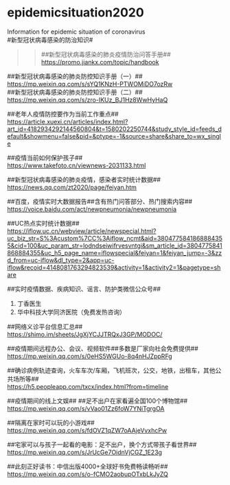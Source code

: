 # epidemicsituation2020  
Information for epidemic situation of coronavirus  
#新型冠状病毒感染的防治知识#  
>>##新型冠状病毒感染的肺炎疫情防治问答手册##  
>>https://promo.jiankx.com/topic/handbook

##新型冠状病毒感染的肺炎防控知识手册（一）##  
https://mp.weixin.qq.com/s/sYQ1KNzH-PTWOMiDO7ozRw  
##新型冠状病毒感染的肺炎防控知识手册（二）##  
https://mp.weixin.qq.com/s/zro-IKUz_BJ1Hz8WwHyHaQ

##老年人疫情防控要作为当前工作重点##  
https://article.xuexi.cn/articles/index.html?art_id=4182934292144560804&t=1580202250744&study_style_id=feeds_default&showmenu=false&pid=&ptype=-1&source=share&share_to=wx_single

##疫情当前如何保护孩子##  
https://www.takefoto.cn/viewnews-2031133.html

##新型冠状病毒感染的肺炎疫情，感染者实时统计数据##  
https://news.qq.com/zt2020/page/feiyan.htm

##百度，疫情实时大数据报告##含有热门问答部分、热门搜索内容##  
https://voice.baidu.com/act/newpneumonia/newpneumonia

##UC热点实时统计数据##  
https://iflow.uc.cn/webview/article/newspecial.html?uc_biz_str=S%3Acustom%7CC%3Aiflow_ncmt&aid=3804775841868884355&cid=100&uc_param_str=lodndseiwifrvesvntgi&sm_article_id=3804775841868884355&uc_h5_page_name=iflowspecial&feiyan=1&feiyan_jump=-3&zzd_from=uc-iflow&dl_type=2&app=uc-iflow&recoid=4148081763294823539&activity=1&activity2=1&pagetype=share

##实时疫情数据、疾病知识、谣言、防护类微信公众号##  
1. 丁香医生  
2. 华中科技大学同济医院（免费发热咨询）  

##网络义诊平台信息汇总##   
https://shimo.im/sheets/JgXjYCJJTRQxJ3GP/MODOC/

##疫情期间远程办公、会议、视频软件##多数是厂家向社会免费提供##  
https://mp.weixin.qq.com/s/0eHS5WGUo-8q4nHJZppRFg


##确诊病例轨迹查询，火车车次/车厢，飞机班次，公交，地铁，出租车，其他公共场所等##  
https://h5.peopleapp.com/txcx/index.html?from=timeline


##疫情期间的线上文娱##
##足不出户在家看遍全国100个博物馆##   
https://mp.weixin.qq.com/s/vVao01Zz6foW7YNiTgrgOA

##隔离在家时可以玩的小游戏##  
https://mp.weixin.qq.com/s/fdOVZ1qZW7oAAjeVvxhcPw

##宅家可以与孩子一起看的电影：足不出户，换个方式带孩子看世界##   
https://mp.weixin.qq.com/s/JrUcGe7OidnVjCGZ_1E23g

##此刻正好读书：中信出版4000+全球好书免费畅读畅听##   
https://mp.weixin.qq.com/s/o-fCMO2aobupOTxbLkJyZQ

